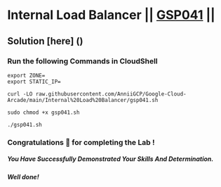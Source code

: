 # Internal Load Balancer || [GSP041](https://www.cloudskillsboost.google/focuses/1910?parent=catalog) ||

## Solution [here] ()

### Run the following Commands in CloudShell

```
export ZONE=
export STATIC_IP=
```
```
curl -LO raw.githubusercontent.com/AnniiGCP/Google-Cloud-Arcade/main/Internal%20Load%20Balancer/gsp041.sh

sudo chmod +x gsp041.sh

./gsp041.sh
```

### Congratulations 🎉 for completing the Lab !

##### *You Have Successfully Demonstrated Your Skills And Determination.*

#### *Well done!*

 

 
